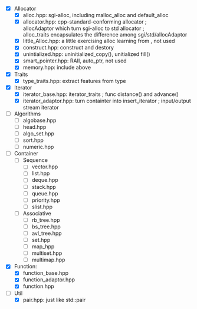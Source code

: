 - [x] Allocator
    - [x] alloc.hpp: sgi-alloc, including malloc_alloc and default_alloc
    - [x] allocator.hpp: cpp-standard-conforming allocator ;  
                         allocAdaptor which turn sgi-alloc to std allocator ;  
                         alloc_traits encapsulates the difference among sgi/std/allocAdaptor
    - [x] little_Alloc.hpp: a little exercising alloc learning from <STL source code analysis>, not used
    - [x] construct.hpp: construct and destory
    - [x] unintialized.hpp: uninitialized_copy(), unitialized fill()
    - [x] smart_pointer.hpp: RAII, auto_ptr, not used
    - [x] memory.hpp: include above 
  
- [x] Traits
    - [x] type_traits.hpp: extract features from type
  
- [x] Iterator
    - [x] iterator_base.hpp: iterator_traits ; func distance() and advance()
    - [x] iterator_adaptor.hpp: turn containter into insert_iterator ;
          input/output stream iterator

- [ ] Algorithms
    - [ ] algobase.hpp
    - [ ] head.hpp
    - [ ] algo_set.hpp
    - [ ] sort.hpp
    - [ ] numeric.hpp

- [ ] Container
    - [ ] Sequence
        - [ ] vector.hpp
        - [ ] list.hpp
        - [ ] deque.hpp
        - [ ] stack.hpp
        - [ ] queue.hpp
        - [ ] priority.hpp
        - [ ] slist.hpp
    - [ ] Associative
        - [ ] rb_tree.hpp
        - [ ] bs_tree.hpp
        - [ ] avl_tree.hpp
        - [ ] set.hpp
        - [ ] map_hpp
        - [ ] multiset.hpp
        - [ ] multimap.hpp

- [x] Function:
    - [x] function_base.hpp
    - [x] function_adaptor.hpp
    - [x] function.hpp
  
 - [ ] Util
    - [x] pair.hpp: just like std::pair 
